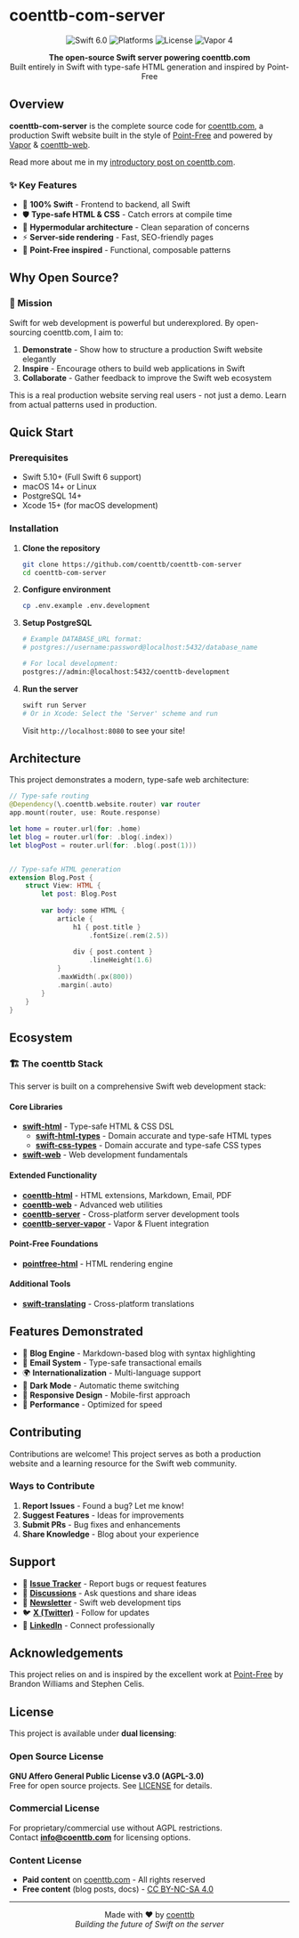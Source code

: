 # coenttb-com-server

<p align="center">
  <img src="https://img.shields.io/badge/Swift-6.0-orange.svg" alt="Swift 6.0">
  <img src="https://img.shields.io/badge/Platforms-macOS%20|%20Linux-lightgray.svg" alt="Platforms">
  <img src="https://img.shields.io/badge/License-AGPL--3.0%20|%20Commercial-blue.svg" alt="License">
  <img src="https://img.shields.io/badge/Vapor-4-purple.svg" alt="Vapor 4">
</p>

<p align="center">
  <strong>The open-source Swift server powering coenttb.com</strong><br>
  Built entirely in Swift with type-safe HTML generation and inspired by Point-Free
</p>

## Overview

**coenttb-com-server** is the complete source code for [coenttb.com](https://coenttb.com), a production Swift website built in the style of [Point-Free](https://www.github.com/pointfreeco/pointfreeco) and powered by [Vapor](https://www.github.com/vapor/vapor) & [coenttb-web](https://www.github.com/coenttb/coenttb-web).

Read more about me in my [introductory post on coenttb.com](https://www.coenttb.com/blog/1-from-broke-to-building-in-public-open-sourcing-coenttb-com).

### ✨ Key Features

- 🚀 **100% Swift** - Frontend to backend, all Swift
- 🛡️ **Type-safe HTML & CSS** - Catch errors at compile time
- 🧩 **Hypermodular architecture** - Clean separation of concerns
- ⚡ **Server-side rendering** - Fast, SEO-friendly pages
- 🎨 **Point-Free inspired** - Functional, composable patterns

## Why Open Source?

### 🎯 Mission

Swift for web development is powerful but underexplored. By open-sourcing coenttb.com, I aim to:

1. **Demonstrate** - Show how to structure a production Swift website elegantly
2. **Inspire** - Encourage others to build web applications in Swift
3. **Collaborate** - Gather feedback to improve the Swift web ecosystem

This is a real production website serving real users - not just a demo. Learn from actual patterns used in production.

## Quick Start

### Prerequisites

- Swift 5.10+ (Full Swift 6 support)
- macOS 14+ or Linux
- PostgreSQL 14+
- Xcode 15+ (for macOS development)

### Installation

1. **Clone the repository**
   ```bash
   git clone https://github.com/coenttb/coenttb-com-server
   cd coenttb-com-server
   ```

2. **Configure environment**
   ```bash
   cp .env.example .env.development
   ```

3. **Setup PostgreSQL**
   ```bash
   # Example DATABASE_URL format:
   # postgres://username:password@localhost:5432/database_name
   
   # For local development:
   postgres://admin:@localhost:5432/coenttb-development
   ```

4. **Run the server**
   ```bash
   swift run Server
   # Or in Xcode: Select the 'Server' scheme and run
   ```

   Visit `http://localhost:8080` to see your site!

## Architecture

This project demonstrates a modern, type-safe web architecture:

```swift
// Type-safe routing
@Dependency(\.coenttb.website.router) var router
app.mount(router, use: Route.response)

let home = router.url(for: .home)
let blog = router.url(for: .blog(.index))
let blogPost = router.url(for: .blog(.post(1)))


// Type-safe HTML generation
extension Blog.Post {
    struct View: HTML {
        let post: Blog.Post
        
        var body: some HTML {
            article {
                h1 { post.title }
                    .fontSize(.rem(2.5))
                
                div { post.content }
                    .lineHeight(1.6)
            }
            .maxWidth(.px(800))
            .margin(.auto)
        }
    }
}
```

## Ecosystem

### 🏗️ The coenttb Stack

This server is built on a comprehensive Swift web development stack:

#### Core Libraries
- **[swift-html](https://github.com/coenttb/swift-html)** - Type-safe HTML & CSS DSL
    - **[swift-html-types](https://github.com/coenttb/swift-html)** - Domain accurate and type-safe HTML types
    - **[swift-css-types](https://github.com/coenttb/swift-css)** - Domain accurate and type-safe CSS types
- **[swift-web](https://github.com/coenttb/swift-web)** - Web development fundamentals

#### Extended Functionality
- **[coenttb-html](https://github.com/coenttb/coenttb-html)** - HTML extensions, Markdown, Email, PDF
- **[coenttb-web](https://github.com/coenttb/coenttb-web)** - Advanced web utilities
- **[coenttb-server](https://github.com/coenttb/coenttb-server)** - Cross-platform server development tools
- **[coenttb-server-vapor](https://github.com/coenttb/coenttb-server-vapor)** - Vapor & Fluent integration

#### Point-Free Foundations
- **[pointfree-html](https://github.com/coenttb/pointfree-html)** - HTML rendering engine

#### Additional Tools
- **[swift-translating](https://github.com/coenttb/swift-translating)** - Cross-platform translations

## Features Demonstrated

- 📝 **Blog Engine** - Markdown-based blog with syntax highlighting
- 📧 **Email System** - Type-safe transactional emails
- 🌍 **Internationalization** - Multi-language support
- 🎨 **Dark Mode** - Automatic theme switching
- 📱 **Responsive Design** - Mobile-first approach
- 🚀 **Performance** - Optimized for speed

## Contributing

Contributions are welcome! This project serves as both a production website and a learning resource for the Swift web community.

### Ways to Contribute

1. **Report Issues** - Found a bug? Let me know!
2. **Suggest Features** - Ideas for improvements
3. **Submit PRs** - Bug fixes and enhancements
4. **Share Knowledge** - Blog about your experience

## Support

- 🐛 **[Issue Tracker](https://github.com/coenttb/coenttb-com-server/issues)** - Report bugs or request features
- 💬 **[Discussions](https://github.com/coenttb/coenttb-com-server/discussions)** - Ask questions and share ideas
- 📧 **[Newsletter](http://coenttb.com/en/newsletter/subscribe)** - Swift web development tips
- 🐦 **[X (Twitter)](http://x.com/coenttb)** - Follow for updates
- 💼 **[LinkedIn](https://www.linkedin.com/in/tenthijeboonkkamp)** - Connect professionally

## Acknowledgements

This project relies on and is inspired by the excellent work at [Point-Free](https://www.pointfree.co) by Brandon Williams and Stephen Celis.

## License

This project is available under **dual licensing**:

### Open Source License
**GNU Affero General Public License v3.0 (AGPL-3.0)**  
Free for open source projects. See [LICENSE](LICENSE.md) for details.

### Commercial License
For proprietary/commercial use without AGPL restrictions.  
Contact **info@coenttb.com** for licensing options.

### Content License
- **Paid content** on [coenttb.com](https://coenttb.com) - All rights reserved
- **Free content** (blog posts, docs) - [CC BY-NC-SA 4.0](CC%20BY-NC-SA%204.0%20LICENSE)

---

<p align="center">
  Made with ❤️ by <a href="https://coenttb.com">coenttb</a><br>
  <em>Building the future of Swift on the server</em>
</p>
